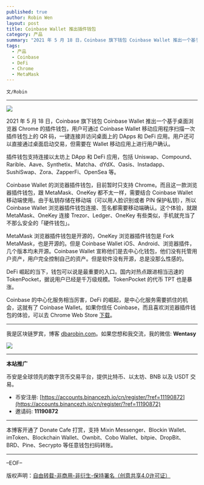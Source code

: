 ```yaml
---
published: true
author: Robin Wen
layout: post
title: Coinbase Wallet 推出插件钱包
category: 产品
summary: "2021 年 5 月 18 日，Coinbase 旗下钱包 Coinbase Wallet 推出一个基于桌面浏览器 Chrome 的插件钱包，用户可通过 Coinbase Wallet 移动应用程序扫描一次插件钱包上的 QR 码，一键连接并访问桌面上的 DApps 和 DeFi 应用。用户还可以直接通过桌面启动交易，但需要在 Wallet 移动应用上进行用户确认。Coinbase 的中心化服务相当厉害，DeFi 的崛起，是中心化服务需要抓住的机会，这就有了 Coinbase Wallet。如果你信任 Coinbase，而且喜欢浏览器插件钱包的体验，可以去 Chrome Web Store 下载。"
tags:
  - 产品
  - Coinbase
  - DeFi
  - Chrome
  - MetaMask
---
```


`文/Robin`

***

![](https://cdn.dbarobin.com/cmr6f6q.png)

2021 年 5 月 18 日，Coinbase 旗下钱包 Coinbase Wallet 推出一个基于桌面浏览器 Chrome 的插件钱包，用户可通过 Coinbase Wallet 移动应用程序扫描一次插件钱包上的 QR 码，一键连接并访问桌面上的 DApps 和 DeFi 应用。用户还可以直接通过桌面启动交易，但需要在 Wallet 移动应用上进行用户确认。

插件钱包支持连接以太坊上 DApp 和 DeFi 应用，包括 Uniswap、Compound、Rarible、Aave、Synthetix、Matcha、dYdX、Oasis、Instadapp、SushiSwap、Zora、ZapperFi、OpenSea 等。

Coinbase Wallet 的浏览器插件钱包，目前暂时只支持 Chrome。而且这一款浏览器插件钱包，跟 MetaMask、OneKey 都不太一样，需要结合 Coinbase Wallet 移动端使用。由于私钥存储在移动端（可以用人脸识别或者 PIN 保护私钥），所以 Coinbase Wallet 浏览器插件钱包连接、签名都需要移动端确认。这个体验，就跟 MetaMask、OneKey 连接 Trezor、Ledger、OneKey 有些类似，手机就充当了不那么安全的「硬件钱包」。

MetaMask 浏览器插件钱包是开源的，OneKey 浏览器插件钱包是 Fork MetaMask，也是开源的。但是 Coinbase Wallet iOS、Android、浏览器插件，几个版本均未开源。Coinbase Wallet 宣称他们是去中心化钱包，他们没有托管用户资产，用户完全控制自己的资产。但是软件没有开源，总是没那么性感的。

DeFi 崛起的当下，钱包可以说是最重要的入口。国内对热点跟进相当迅速的 TokenPocket，据说用户已经是千万级规模。TokenPocket 的代币 TPT 也是暴涨。

Coinbase 的中心化服务相当厉害，DeFi 的崛起，是中心化服务需要抓住的机会，这就有了 Coinbase Wallet。如果你信任 Coinbase，而且喜欢浏览器插件钱包的体验，可以去 Chrome Web Store [下载](https://chrome.google.com/webstore/detail/coinbase-wallet-extension/hnfanknocfeofbddgcijnmhnfnkdnaad)。

***

我是区块链罗宾，博客 [dbarobin.com](https://dbarobin.com/)。如果您想和我交流，我的微信: **Wentasy**

![](https://cdn.dbarobin.com/v4yywe2.png)

***

**本站推广**

币安是全球领先的数字货币交易平台，提供比特币、以太坊、BNB 以及 USDT 交易。

* 币安注册: [https://accounts.binancezh.io/cn/register/?ref=11190872](https://accounts.binancezh.io/cn/register/?ref=11190872)
* 邀请码: **11190872**

***

本博客开通了 Donate Cafe 打赏，支持 Mixin Messenger、Blockin Wallet、imToken、Blockchain Wallet、Ownbit、Cobo Wallet、bitpie、DropBit、BRD、Pine、Secrypto 等任意钱包扫码转账。

<center>
    <div class="--donate-button"
         data-button-id="f8b9df0d-af9a-460d-8258-d3f435445075"
    ></div>
</center>

***

–EOF–

版权声明：[自由转载-非商用-非衍生-保持署名（创意共享4.0许可证）](http://creativecommons.org/licenses/by-nc-nd/4.0/deed.zh)